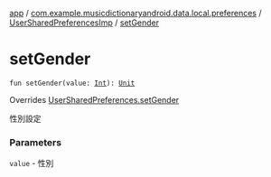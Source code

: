 [app](../../index.md) / [com.example.musicdictionaryandroid.data.local.preferences](../index.md) / [UserSharedPreferencesImp](index.md) / [setGender](./set-gender.md)

# setGender

`fun setGender(value: `[`Int`](https://kotlinlang.org/api/latest/jvm/stdlib/kotlin/-int/index.html)`): `[`Unit`](https://kotlinlang.org/api/latest/jvm/stdlib/kotlin/-unit/index.html)

Overrides [UserSharedPreferences.setGender](../-user-shared-preferences/set-gender.md)

性別設定

### Parameters

`value` - 性別